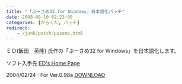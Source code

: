 ```yaml
---
title: "「ぷーさめ32 for Windows」日本語化パッチ"
date: 2008-08-10 02:23:00
categories: [がらくた, パッチ]
redirect:
    - /junk/patch/pusame.html
---
```


ＥＤ(飯田　英隆) 氏作の「ぷーさめ32 for Windows」を日本語化します。
	  
ソフト入手先:[ED's Home Page][1] 

 [1]: http://homepage3.nifty.com/edshp/

2004/02/24
: For Ver.0.98a <a href="/files/jp_pusame098_r1.lzh">DOWNLOAD</a>
